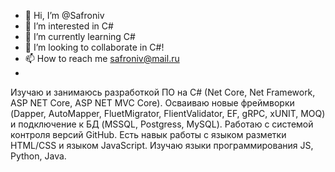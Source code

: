 - 👋 Hi, I’m @Safroniv
- 👀 I’m interested in C#
- 🌱 I’m currently learning C#
- 💞️ I’m looking to collaborate in C#!
- 📫 How to reach me safroniv@mail.ru
- 
Изучаю и занимаюсь разработкой ПО на C# (Net Core, Net Framework, ASP NET Core, ASP NET MVC Core). Осваиваю новые фреймворки (Dapper, AutoMapper, FluetMigrator, FlientValidator, EF, gRPC, xUNIT, MOQ)  и подключение к БД (MSSQL, Postgress, MySQL). Работаю с системой контроля версий GitHub. Есть навык работы с языком разметки HTML/CSS и языком JavaScript. Изучаю языки программирования JS, Python, Java.

